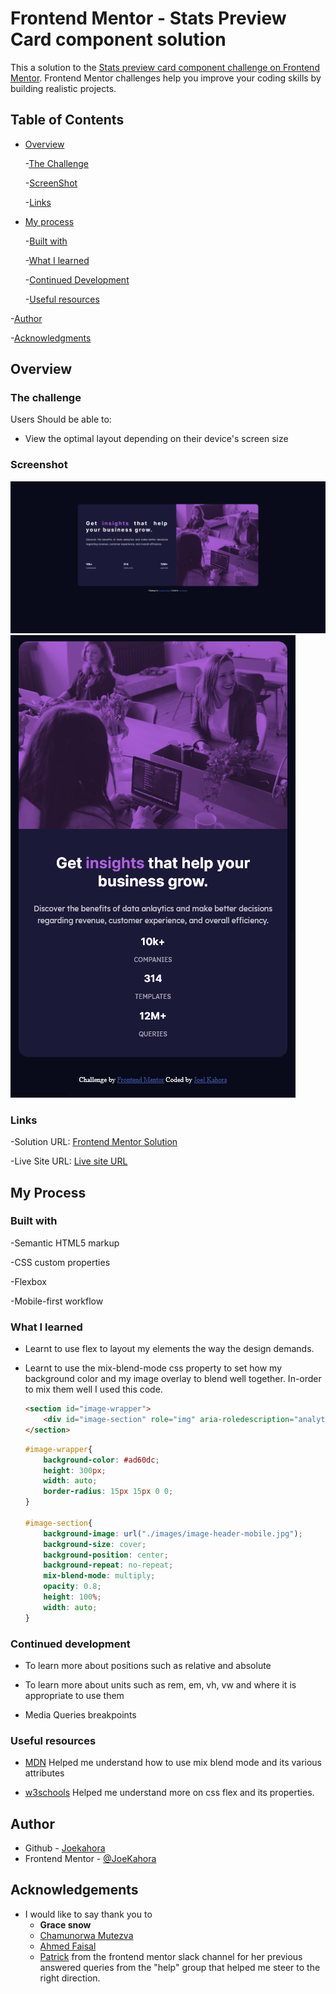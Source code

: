 # Frontend Mentor - Stats Preview Card component solution

This a solution to the [Stats preview card component challenge on Frontend Mentor](https://www.frontendmentor.io/challenges/stats-preview-card-component-8JqbgoU62). Frontend Mentor challenges help you improve your coding skills by building realistic projects.

## Table of Contents

- [Overview](#overview)

    -[The Challenge](#the-challenge)

    -[ScreenShot](#screenshot)

    -[Links](#links)

- [My process](#my-process)

    -[Built with](#built-with)

    -[What I learned](#what-i-learned)

    -[Continued Development](#continued-development)

    -[Useful resources](#useful-resources)

-[Author](#author)

-[Acknowledgments](#acknowledgements)

## Overview

### The challenge

Users Should be able to:

- View the optimal layout depending on their device's screen size

### Screenshot

![Desktop Solution](./images/screenshot-desktop.png)
![Mobile Solution](./images/screenshot-mobile.png)

### Links

-Solution URL: [Frontend Mentor Solution](https://github.com/Joekahora/stats-preview-card)

-Live Site URL: [Live site URL](https://joekahora.github.io/stats-preview-card)

## My Process

### Built with

-Semantic HTML5 markup

-CSS custom properties

-Flexbox

-Mobile-first workflow

### What I learned
- Learnt to use flex to layout my elements the way the design demands.

- Learnt to use the mix-blend-mode css property to set how my background color and my image overlay to blend well together.
  In-order to mix them well  I used this code.

  ``` html
  <section id="image-wrapper">
      <div id="image-section" role="img" aria-roledescription="analytics members">
  </section>
  ```
  ```css
  #image-wrapper{
      background-color: #ad60dc;
      height: 300px;
      width: auto;
      border-radius: 15px 15px 0 0;
  }

  #image-section{
      background-image: url("./images/image-header-mobile.jpg");
      background-size: cover;
      background-position: center;
      background-repeat: no-repeat;
      mix-blend-mode: multiply;
      opacity: 0.8;
      height: 100%;
      width: auto;
  }

### Continued development
- To learn more about positions such as relative and absolute 

- To learn more about units such as rem, em, vh, vw and where it is appropriate to use them 

- Media Queries breakpoints

### Useful resources

- [MDN](https://developer.mozilla.org/en-us/docs/Web/CSS/mix-blend-mode) Helped me understand how to use mix blend mode and its various attributes

- [w3schools](https://www.w3schools.com/cssref/css3_pr_flex.asp) Helped me understand more on css flex and its properties.

## Author
- Github - [Joekahora](https://github.com/Joekahora)
- Frontend Mentor - [@JoeKahora](https://frontendmentor.io/profile/Joekahora)

## Acknowledgements
- I would like to say thank you to 
    - <b> Grace snow </b> 
    - [Chamunorwa Mutezva](https://frontendmentor.io/profile/ChamuMutezva)   
    - [Ahmed Faisal](https://frontendmentor.io/profile/afrussel) 
    - [Patrick](https://frontend.io/profile/palgramming) from the frontend mentor slack channel for her previous answered queries from the "help" group that helped me steer to the right direction.